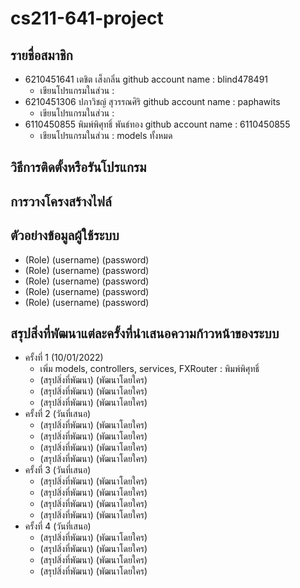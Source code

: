 # cs211-641-project

## รายชื่อสมาชิก

- 6210451641 เตชิต เส็งกลิ่น github account name : blind478491
  - เขียนโปรแกรมในส่วน :
- 6210451306 ปภาวิชญ์ สุวรรณศิริ github account name : paphawits
  - เขียนโปรแกรมในส่วน :
- 6110450855 พิมพ์พิศุทธิ์ พันธ์ทอง github account name : 6110450855
  - เขียนโปรแกรมในส่วน : models ทั้งหมด

## วิธีการติดตั้งหรือรันโปรแกรม

## การวางโครงสร้างไฟล์

## ตัวอย่างข้อมูลผู้ใช้ระบบ

- (Role) (username) (password)
- (Role) (username) (password)
- (Role) (username) (password)
- (Role) (username) (password)
- (Role) (username) (password)

## สรุปสิ่งที่พัฒนาแต่ละครั้งที่นำเสนอความก้าวหน้าของระบบ

- ครั้งที่ 1 (10/01/2022)
  - เพิ่ม models, controllers, services, FXRouter : พิมพ์พิศุทธิ์
  - (สรุปสิ่งที่พัฒนา) (พัฒนาโดยใคร)
  - (สรุปสิ่งที่พัฒนา) (พัฒนาโดยใคร)
  - (สรุปสิ่งที่พัฒนา) (พัฒนาโดยใคร)
- ครั้งที่ 2 (วันที่เสนอ)
  - (สรุปสิ่งที่พัฒนา) (พัฒนาโดยใคร)
  - (สรุปสิ่งที่พัฒนา) (พัฒนาโดยใคร)
  - (สรุปสิ่งที่พัฒนา) (พัฒนาโดยใคร)
  - (สรุปสิ่งที่พัฒนา) (พัฒนาโดยใคร)
- ครั้งที่ 3 (วันที่เสนอ)
  - (สรุปสิ่งที่พัฒนา) (พัฒนาโดยใคร)
  - (สรุปสิ่งที่พัฒนา) (พัฒนาโดยใคร)
  - (สรุปสิ่งที่พัฒนา) (พัฒนาโดยใคร)
  - (สรุปสิ่งที่พัฒนา) (พัฒนาโดยใคร)
- ครั้งที่ 4 (วันที่เสนอ)
  - (สรุปสิ่งที่พัฒนา) (พัฒนาโดยใคร)
  - (สรุปสิ่งที่พัฒนา) (พัฒนาโดยใคร)
  - (สรุปสิ่งที่พัฒนา) (พัฒนาโดยใคร)
  - (สรุปสิ่งที่พัฒนา) (พัฒนาโดยใคร)
